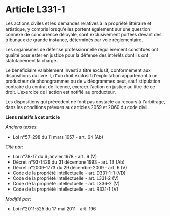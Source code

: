 # Article L331-1

Les actions civiles et les demandes relatives à la propriété littéraire et artistique, y compris lorsqu'elles portent
également sur une question connexe de concurrence déloyale, sont exclusivement portées devant des tribunaux de grande
instance, déterminés par voie réglementaire.

Les organismes de défense professionnelle régulièrement constitués ont qualité pour ester en justice pour la défense des
intérêts dont ils ont statutairement la charge. 

Le bénéficiaire valablement investi à titre exclusif, conformément aux dispositions du livre II, d'un droit exclusif
d'exploitation appartenant à un producteur de phonogrammes ou de vidéogrammes peut, sauf stipulation contraire du contrat de
licence, exercer l'action en justice au titre de ce droit. L'exercice de l'action est notifié au producteur. 

Les dispositions qui précèdent ne font pas obstacle au recours à l'arbitrage, dans les conditions prévues aux articles 2059
et 2060 du code civil.

**Liens relatifs à cet article**

_Anciens textes_:

  - Loi n°57-298 du 11 mars 1957 - art. 64 (Ab)

_Cité par_:

  - Loi n°78-17 du 6 janvier 1978 - art. 9 (V)
  - Décret n°93-1429 du 31 décembre 1993 - art. 13 (Ab)
  - Décret n°2009-1773 du 29 décembre 2009 - art. 6 (V)
  - Code de la propriété intellectuelle - art. D331-1-1 (VD)
  - Code de la propriété intellectuelle - art. L331-2 (V)
  - Code de la propriété intellectuelle - art. L336-2 (V)
  - Code de la propriété intellectuelle - art. R331-1 (V)

_Modifié par_:

  - Loi n°2011-525 du 17 mai 2011 - art. 196
